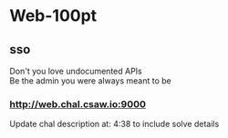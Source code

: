 # Web-100pt
## sso
Don't you love undocumented APIs</br>
Be the  admin  you were always meant to be
### http://web.chal.csaw.io:9000
Update chal description at: 4:38 to include solve details
